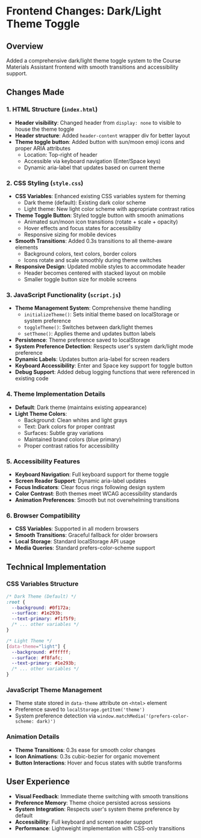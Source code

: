 # Frontend Changes: Dark/Light Theme Toggle

## Overview
Added a comprehensive dark/light theme toggle system to the Course Materials Assistant frontend with smooth transitions and accessibility support.

## Changes Made

### 1. HTML Structure (`index.html`)
- **Header visibility**: Changed header from `display: none` to visible to house the theme toggle
- **Header structure**: Added `header-content` wrapper div for better layout
- **Theme toggle button**: Added button with sun/moon emoji icons and proper ARIA attributes
  - Location: Top-right of header
  - Accessible via keyboard navigation (Enter/Space keys)
  - Dynamic aria-label that updates based on current theme

### 2. CSS Styling (`style.css`)
- **CSS Variables**: Enhanced existing CSS variables system for theming
  - Dark theme (default): Existing dark color scheme
  - Light theme: New light color scheme with appropriate contrast ratios
- **Theme Toggle Button**: Styled toggle button with smooth animations
  - Animated sun/moon icon transitions (rotate + scale + opacity)
  - Hover effects and focus states for accessibility
  - Responsive sizing for mobile devices
- **Smooth Transitions**: Added 0.3s transitions to all theme-aware elements
  - Background colors, text colors, border colors
  - Icons rotate and scale smoothly during theme switches
- **Responsive Design**: Updated mobile styles to accommodate header
  - Header becomes centered with stacked layout on mobile
  - Smaller toggle button size for mobile screens

### 3. JavaScript Functionality (`script.js`)
- **Theme Management System**: Comprehensive theme handling
  - `initializeTheme()`: Sets initial theme based on localStorage or system preference
  - `toggleTheme()`: Switches between dark/light themes
  - `setTheme()`: Applies theme and updates button labels
- **Persistence**: Theme preference saved to localStorage
- **System Preference Detection**: Respects user's system dark/light mode preference
- **Dynamic Labels**: Updates button aria-label for screen readers
- **Keyboard Accessibility**: Enter and Space key support for toggle button
- **Debug Support**: Added debug logging functions that were referenced in existing code

### 4. Theme Implementation Details
- **Default**: Dark theme (maintains existing appearance)
- **Light Theme Colors**:
  - Background: Clean whites and light grays
  - Text: Dark colors for proper contrast
  - Surfaces: Subtle gray variations
  - Maintained brand colors (blue primary)
  - Proper contrast ratios for accessibility

### 5. Accessibility Features
- **Keyboard Navigation**: Full keyboard support for theme toggle
- **Screen Reader Support**: Dynamic aria-label updates
- **Focus Indicators**: Clear focus rings following design system
- **Color Contrast**: Both themes meet WCAG accessibility standards
- **Animation Preferences**: Smooth but not overwhelming transitions

### 6. Browser Compatibility
- **CSS Variables**: Supported in all modern browsers
- **Smooth Transitions**: Graceful fallback for older browsers
- **Local Storage**: Standard localStorage API usage
- **Media Queries**: Standard prefers-color-scheme support

## Technical Implementation

### CSS Variables Structure
```css
/* Dark Theme (Default) */
:root {
  --background: #0f172a;
  --surface: #1e293b;
  --text-primary: #f1f5f9;
  /* ... other variables */
}

/* Light Theme */
[data-theme="light"] {
  --background: #ffffff;
  --surface: #f8fafc;
  --text-primary: #1e293b;
  /* ... other variables */
}
```

### JavaScript Theme Management
- Theme state stored in `data-theme` attribute on `<html>` element
- Preference saved to `localStorage.getItem('theme')`
- System preference detection via `window.matchMedia('(prefers-color-scheme: dark)')`

### Animation Details
- **Theme Transitions**: 0.3s ease for smooth color changes
- **Icon Animations**: 0.3s cubic-bezier for organic movement
- **Button Interactions**: Hover and focus states with subtle transforms

## User Experience
- **Visual Feedback**: Immediate theme switching with smooth transitions
- **Preference Memory**: Theme choice persisted across sessions
- **System Integration**: Respects user's system theme preference by default
- **Accessibility**: Full keyboard and screen reader support
- **Performance**: Lightweight implementation with CSS-only transitions